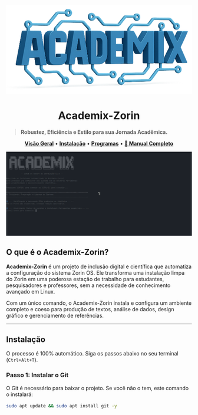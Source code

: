 <p align="center">
  <img src="https://raw.githubusercontent.com/astuciasnor/academix-zorin/main/images/academix_logo.png" alt="Academix-Zorin Logo" width="600"/>
</p>

<h1 align="center">Academix-Zorin</h1>

<p align="center">
  <blockquote>
    <strong>Robustez, Eficiência e Estilo para sua Jornada Acadêmica.</strong>
  </blockquote>
</p>

<p align="center">
  <a href="#-o-que-é-o-academix-zorin"><strong>Visão Geral</strong></a> •
  <a href="#-instalação"><strong>Instalação</strong></a> •
  <a href="#-programas-instalados"><strong>Programas</strong></a> •
  <a href="https://astuciasnor.github.io/academix-zorin/"><strong>📄 Manual Completo</strong></a>
</p>

<p align="center">
  <img src="https://raw.githubusercontent.com/astuciasnor/academix-zorin/main/images/academix_demo.gif" alt="Academix-Zorin em ação" width="800"/>
</p>

## <i class="fas fa-rocket"></i> O que é o Academix-Zorin?

**Academix-Zorin** é um projeto de inclusão digital e científica que automatiza a configuração do sistema Zorin OS. Ele transforma uma instalação limpa do Zorin em uma poderosa estação de trabalho para estudantes, pesquisadores e professores, sem a necessidade de conhecimento avançado em Linux.

Com um único comando, o Academix-Zorin instala e configura um ambiente completo e coeso para produção de textos, análise de dados, design gráfico e gerenciamento de referências.

---

## <i class="fas fa-magic"></i> Instalação

O processo é 100% automático. Siga os passos abaixo no seu terminal (`Ctrl+Alt+T`).

### Passo 1: Instalar o Git
O Git é necessário para baixar o projeto. Se você não o tem, este comando o instalará:
```bash
sudo apt update && sudo apt install git -y

